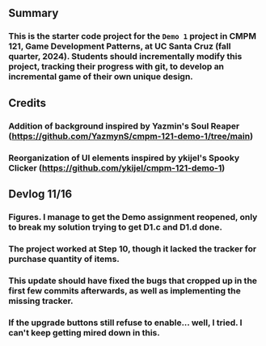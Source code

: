 ## Summary

### This is the starter code project for the `Demo 1` project in CMPM 121, Game Development Patterns, at UC Santa Cruz (fall quarter, 2024). Students should incrementally modify this project, tracking their progress with git, to develop an incremental game of their own unique design.

## Credits

### Addition of background inspired by Yazmin's Soul Reaper (https://github.com/YazmynS/cmpm-121-demo-1/tree/main)

### Reorganization of UI elements inspired by ykijel's Spooky Clicker (https://github.com/ykijel/cmpm-121-demo-1)

## Devlog 11/16

### Figures. I manage to get the Demo assignment reopened, only to break my solution trying to get D1.c and D1.d done.

### The project worked at Step 10, though it lacked the tracker for purchase quantity of items.

### This update should have fixed the bugs that cropped up in the first few commits afterwards, as well as implementing the missing tracker.

### If the upgrade buttons still refuse to enable... well, I tried. I can't keep getting mired down in this.
